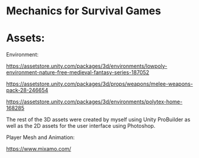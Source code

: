 # Mechanics for Survival Games
Assets:
=================================
Environment: 

https://assetstore.unity.com/packages/3d/environments/lowpoly-environment-nature-free-medieval-fantasy-series-187052

https://assetstore.unity.com/packages/3d/props/weapons/melee-weapons-pack-28-246654

https://assetstore.unity.com/packages/3d/environments/polytex-home-168285

The rest of the 3D assets were created by myself using Unity ProBuilder as well as the 2D assets for the user interface using Photoshop.

Player Mesh and Animation: 

https://www.mixamo.com/
